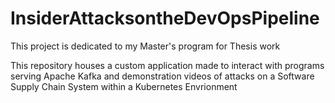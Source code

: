 # InsiderAttacksontheDevOpsPipeline
This project is dedicated to my Master's program for Thesis work

This repository houses a custom application made to interact with programs serving Apache Kafka and 
demonstration videos of attacks on a Software Supply Chain System within a Kubernetes Envrionment
